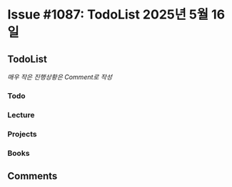 # Issue #1087: TodoList 2025년 5월 16일

## TodoList

*매우 작은 진행상황은 Comment로 작성*

### Todo  

### Lecture

### Projects

### Books


## Comments

